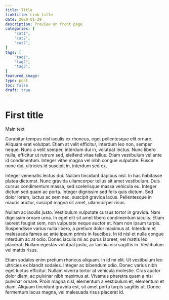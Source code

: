 ```yaml
---
title: Title
linktitle: Link title
date: 2020-01-29
description: Preview on front page
categories: [
    "cat1",
    "cat2",
    "cat2",
]
tags: [
    "tag1",
    "tag2",
    "tag3",
]
featured_image:
type: post
toc: false 
draft: true
---
```

# First title

Main text

Curabitur tempus nisl iaculis ex rhoncus, eget pellentesque elit ornare. Aliquam erat volutpat. Etiam at velit efficitur, interdum leo non, semper neque. Nunc a velit semper, interdum dui in, volutpat lectus. Nunc libero nulla, efficitur ut rutrum sed, eleifend vitae tellus. Etiam vestibulum vel ante id condimentum. Integer vitae magna vel nibh congue vulputate. Fusce nunc dui, ultricies id suscipit in, interdum sed ex.

Integer venenatis lectus dui. Nullam tincidunt dapibus nisl. In hac habitasse platea dictumst. Nunc gravida ullamcorper tellus sit amet vestibulum. Duis cursus condimentum massa, sed scelerisque massa vehicula eu. Integer dictum sed quam ac porta. Integer dignissim sed felis quis dictum. Sed dolor lorem, luctus ac sem nec, suscipit gravida lacus. Pellentesque in mauris auctor, suscipit magna sit amet, ullamcorper risus.

Nullam ac iaculis justo. Vestibulum vulputate cursus tortor in gravida. Nam dignissim ornare urna. In eget elit sit amet libero condimentum iaculis. Etiam laoreet feugiat sem, non vulputate neque auctor et. Nam non ipsum turpis. Suspendisse varius nulla libero, a pretium dolor maximus at. Interdum et malesuada fames ac ante ipsum primis in faucibus. In id nisl et nulla congue interdum ac at odio. Donec iaculis mi ac purus laoreet, vel mattis leo placerat. Nullam egestas volutpat justo, ac lacinia nisi sagittis in. Vestibulum vel mattis risus.

Etiam sodales enim pretium rhoncus aliquam. In id mi elit. Ut vestibulum leo ultricies ex blandit sodales. Integer ac bibendum odio. Donec varius nibh eget luctus efficitur. Nullam viverra tortor at vehicula molestie. Cras auctor dolor diam, ac pulvinar nibh maximus at. Vivamus pharetra quam a nisi pulvinar ornare. Proin magna nisl, elementum a vestibulum et, elementum et diam. Aliquam tincidunt gravida est, sit amet porta turpis sagittis ut. Donec fermentum lacus magna, vel malesuada risus placerat id.
